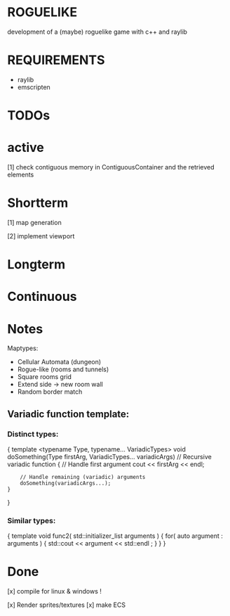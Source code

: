 # ROGUELIKE
development of a (maybe) roguelike game with c++ and raylib

# REQUIREMENTS
- raylib
- emscripten

# TODOs
# active
[1] check contiguous memory in ContiguousContainer and the retrieved elements

# Shortterm
[1] map generation

[2] implement viewport

# Longterm 

# Continuous

# Notes
Maptypes:
- Cellular Automata (dungeon)
- Rogue-like (rooms and tunnels)
- Square rooms grid
- Extend side -> new room wall
- Random border match


## Variadic function template:
### Distinct types:
{
    template <typename Type, typename... VariadicTypes>
    void doSomething(Type firstArg, VariadicTypes... variadicArgs) // Recursive variadic function
    {
        // Handle first argument
        cout << firstArg << endl;
    
        // Handle remaining (variadic) arguments
        doSomething(variadicArgs...);
    }
}

### Similar types:
{
    template <class Type>
    void func2( std::initializer_list<Type> arguments )
    {
        for( auto argument : arguments )
        {
            std::cout << argument << std::endl ;
        }
    }
}

# Done
[x] compile for linux & windows !

[x] Render sprites/textures
[x] make ECS
